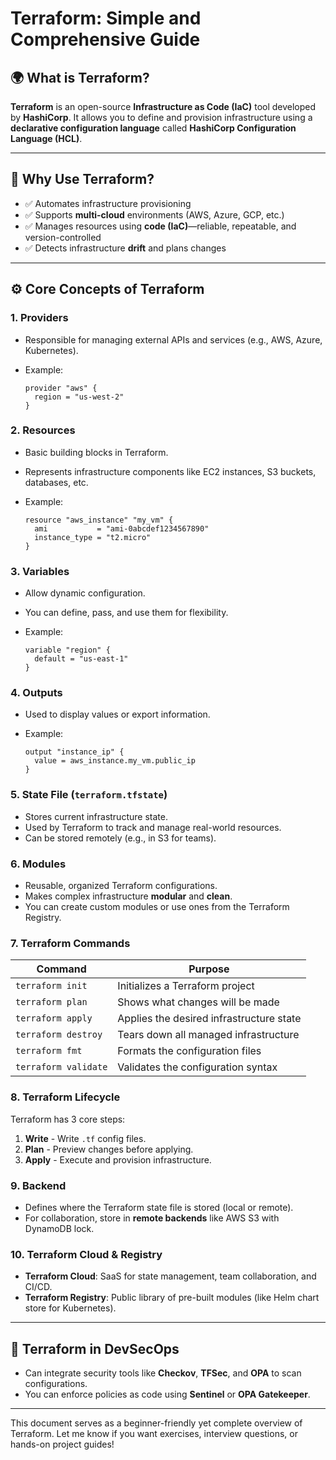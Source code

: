 # Terraform: Simple and Comprehensive Guide

## 🌍 What is Terraform?

**Terraform** is an open-source **Infrastructure as Code (IaC)** tool developed by **HashiCorp**. It allows you to define and provision infrastructure using a **declarative configuration language** called **HashiCorp Configuration Language (HCL)**.

---

## 🧠 Why Use Terraform?

* ✅ Automates infrastructure provisioning
* ✅ Supports **multi-cloud** environments (AWS, Azure, GCP, etc.)
* ✅ Manages resources using **code (IaC)**—reliable, repeatable, and version-controlled
* ✅ Detects infrastructure **drift** and plans changes

---

## ⚙️ Core Concepts of Terraform

### 1. **Providers**

* Responsible for managing external APIs and services (e.g., AWS, Azure, Kubernetes).
* Example:

  ```hcl
  provider "aws" {
    region = "us-west-2"
  }
  ```

### 2. **Resources**

* Basic building blocks in Terraform.
* Represents infrastructure components like EC2 instances, S3 buckets, databases, etc.
* Example:

  ```hcl
  resource "aws_instance" "my_vm" {
    ami           = "ami-0abcdef1234567890"
    instance_type = "t2.micro"
  }
  ```

### 3. **Variables**

* Allow dynamic configuration.
* You can define, pass, and use them for flexibility.
* Example:

  ```hcl
  variable "region" {
    default = "us-east-1"
  }
  ```

### 4. **Outputs**

* Used to display values or export information.
* Example:

  ```hcl
  output "instance_ip" {
    value = aws_instance.my_vm.public_ip
  }
  ```

### 5. **State File (`terraform.tfstate`)**

* Stores current infrastructure state.
* Used by Terraform to track and manage real-world resources.
* Can be stored remotely (e.g., in S3 for teams).

### 6. **Modules**

* Reusable, organized Terraform configurations.
* Makes complex infrastructure **modular** and **clean**.
* You can create custom modules or use ones from the Terraform Registry.

### 7. **Terraform Commands**

| Command              | Purpose                                  |
| -------------------- | ---------------------------------------- |
| `terraform init`     | Initializes a Terraform project          |
| `terraform plan`     | Shows what changes will be made          |
| `terraform apply`    | Applies the desired infrastructure state |
| `terraform destroy`  | Tears down all managed infrastructure    |
| `terraform fmt`      | Formats the configuration files          |
| `terraform validate` | Validates the configuration syntax       |

### 8. **Terraform Lifecycle**

Terraform has 3 core steps:

1. **Write** - Write `.tf` config files.
2. **Plan** - Preview changes before applying.
3. **Apply** - Execute and provision infrastructure.

### 9. **Backend**

* Defines where the Terraform state file is stored (local or remote).
* For collaboration, store in **remote backends** like AWS S3 with DynamoDB lock.

### 10. **Terraform Cloud & Registry**

* **Terraform Cloud**: SaaS for state management, team collaboration, and CI/CD.
* **Terraform Registry**: Public library of pre-built modules (like Helm chart store for Kubernetes).

---

## 🔐 Terraform in DevSecOps

* Can integrate security tools like **Checkov**, **TFSec**, and **OPA** to scan configurations.
* You can enforce policies as code using **Sentinel** or **OPA Gatekeeper**.

---

This document serves as a beginner-friendly yet complete overview of Terraform. Let me know if you want exercises, interview questions, or hands-on project guides!

